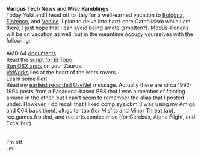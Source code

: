 <b>Various Tech News and Misc Ramblings</b>
<br />Today Yuki and I head off to Italy for a well-earned vacation to <a href="http://www.newadvent.org/cathen/02639b.htm">Bologna</a>, <a href="http://www.newadvent.org/cathen/06105c.htm">Florence</a>, and <a href="http://www.newadvent.org/cathen/15333a.htm">Venice</a>.  I plan to delve into hard-core Catholicism while I am there, I just hope that I can avoid being smote (smotten?).  Modus-Ponens will be on vacation as well, but in the meantime occupy yourselves with the following:
<br />
<br />AMD 64 <a href="http://www.amd.com/us-en/Processors/TechnicalResources/0,,30_182_739_7203,00.html">documents</a>
<br />Read the <a href="http://www.subcin.com/bookfilm01.html">script for El Topo</a>.
<br /><a href="http://www.dsitri.de/php/projects/index.php">Run OSX apps</a> on your Zaurus.
<br /><a href="http://www.windriver.com/products/vxworks5/">VxWorks</a> lies at the heart of the Mars rovers.
<br />Learn some <a href="http://www.perlmonks.org/index.pl?node=Tutorials">Perl</a>
<br />Read my <a href="http://groups.google.com/groups?q=mfogus&start=180&hl=en&lr=&ie=UTF-8&oe=utf-8&c2coff=1&scoring=d&selm=358034EE.1F6F3F8F%40rmcweb.com&rnum=183">earliest recorded UseNet</a> message.  Actually there are circa 1992-1994 posts from a Pasadena-based BBS that I was a member of floating around in the ether, but I can't seem to remember the alias that I posted under.  However, I do recall that I liked comp.sys.cbm (I was using my Amiga and C64 back then), alt.guitar.tab (for Misfits and Minor Threat tab), rec.games.frp.dnd, and rec.arts.comics.misc (for Cerebus, Alpha Flight, and Excalibur).  
<br />
<br />I'm off.
<br />-m
<br />